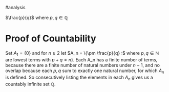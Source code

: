 
#analysis 

$\frac{p}{q}$ where $p, q \in \mathbb{Q}$

# Proof of Countability
Set $A_1 = \{0\}$ and for $n \geq 2$ let $A_n = \{\pm \frac{p}{q} :$ where $p,q \in \mathbb{N}$ are lowest terms with $p+q = n\}$.  Each A_n has a finite number of terms, because there are a finite number of natural numbers under $n-1$, and no overlap because each $p,q$ sum to exactly one natural number, for which $A_n$ is defined.  So consecutively listing the elements in each $A_n$ gives us a countably infinite set $\mathbb{Q}$.
